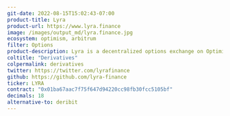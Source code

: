 ```yaml
---
git-date: 2022-08-15T15:02:43-07:00
product-title: Lyra
product-url: https://www.lyra.finance
image: /images/output_md/lyra.finance.jpg
ecosystem: optimism, arbitrum
filter: Options
product-description: Lyra is a decentralized options exchange on Optimistic Ethereum, giving traders access to crypto markets with low fees and subsecond transaction speeds.
coltitle: "Derivatives"
colpermalink: derivatives
twitter: https://twitter.com/lyrafinance
github: https://github.com/lyra-finance
ticker: LYRA
contract: "0x01ba67aac7f75f647d94220cc98fb30fcc5105bf"
decimals: 18
alternative-to: deribit
---
```

